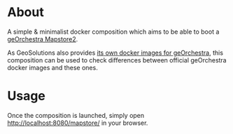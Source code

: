 # About

A simple & minimalist docker composition which aims to be able to boot
a [geOrchestra Mapstore2](https://github.com/georchestra/mapstore2-georchestra/).

As GeoSolutions also provides [its own docker images for geOrchestra](https://hub.docker.com/r/geosolutionsit/mapstore2-georchestra),
this composition can be used to check differences between official geOrchestra docker images and these ones.

# Usage

Once the composition is launched, simply open [http://localhost:8080/mapstore/](http://localhost:8080/mapstore/) in your browser.
